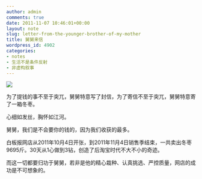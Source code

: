 ```yaml
---
author: admin
comments: true
date: 2011-11-07 10:46:01+00:00
layout: note
slug: letter-from-the-younger-brother-of-my-mother
title: 舅舅来信
wordpress_id: 4902
categories:
- notes
- 生活不是条件反射
- 非虚构叙事
---
```


![](http://media.tumblr.com/tumblr_luadp3Xw2h1qz6vj8.jpg)





为了提钱的事不至于突兀，舅舅特意写了封信，为了寄信不至于突兀，舅舅特意寄了一箱冬枣。





心细如发丝，胸怀如江河。





舅舅，我们是不会要你的钱的，因为我们收获的最多。





白板报网店从2011年10月4日开张，到2011年11月4日销售季结束，一共卖出冬枣9695斤。30天从1心做到3钻，创造了后淘宝时代不大不小的奇迹。





而这一切都要归功于舅舅，若非是他的精心栽种、认真挑选、严控质量，网店的成功是不可想象的。

